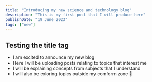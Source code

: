 ```yaml
---
title: "Introducing my new science and technology blog"
description: "This is my first post that I will produce here"
publishDate: "19 June 2023"
tags: ["new"]
---
```


## Testing the title tag
- I am excited to announce my new blog
- Here I will be uploading posts relating to topics that interest me
- I will be explaining concepts from subjects that I understand
- I will also be exloring topics outside my comform zone 👀